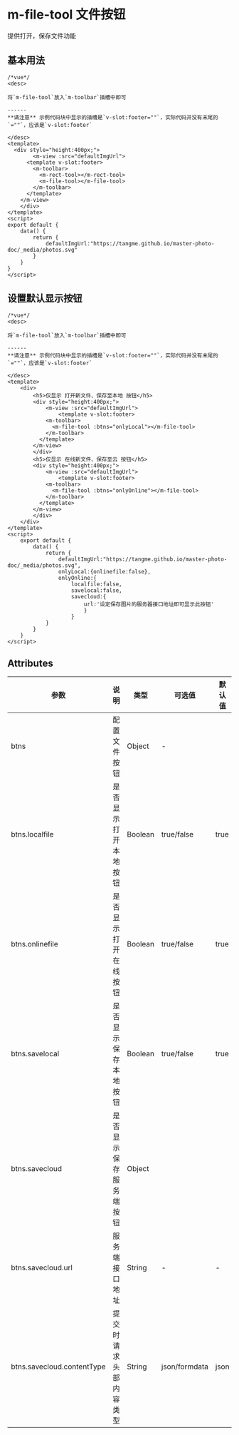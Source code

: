 # m-file-tool 文件按钮
提供打开，保存文件功能

## 基本用法
```vue
/*vue*/
<desc>

将`m-file-tool`放入`m-toolbar`插槽中即可

------
**请注意** 示例代码块中显示的插槽是`v-slot:footer=""`，实际代码并没有末尾的`=""`，应该是`v-slot:footer`

</desc>
<template>
  <div style="height:400px;">
	 	<m-view :src="defaultImgUrl">
      <template v-slot:footer>
        <m-toolbar>
          <m-rect-tool></m-rect-tool>
          <m-file-tool></m-file-tool>
        </m-toolbar>
      </template>
    </m-view>
	</div>
</template>
<script>
export default {
	data() {
		return {
			defaultImgUrl:"https://tangme.github.io/master-photo-doc/_media/photos.svg"
		}
	}
}
</script>
```

## 设置默认显示按钮
```vue
/*vue*/
<desc>

将`m-file-tool`放入`m-toolbar`插槽中即可

------
**请注意** 示例代码块中显示的插槽是`v-slot:footer=""`，实际代码并没有末尾的`=""`，应该是`v-slot:footer`

</desc>
<template>
	<div>
		<h5>仅显示 打开新文件、保存至本地 按钮</h5>
		<div style="height:400px;">
			<m-view :src="defaultImgUrl">
				<template v-slot:footer>
	        <m-toolbar>
	          <m-file-tool :btns="onlyLocal"></m-file-tool>
	        </m-toolbar>
	      </template>
	    </m-view>
		</div>
		<h5>仅显示 在线新文件、保存至云 按钮</h5>
		<div style="height:400px;">
			<m-view :src="defaultImgUrl">
				<template v-slot:footer>
	        <m-toolbar>
	          <m-file-tool :btns="onlyOnline"></m-file-tool>
	        </m-toolbar>
	      </template>
	    </m-view>
		</div>
	</div>
</template>
<script>
	export default {
		data() {
			return {
				defaultImgUrl:"https://tangme.github.io/master-photo-doc/_media/photos.svg",
				onlyLocal:{onlinefile:false},
				onlyOnline:{
					localfile:false,
					savelocal:false,
					savecloud:{
						url:'设定保存图片的服务器接口地址即可显示此按钮'
						}
					}
			}
		}
	}
</script>
```

## Attributes
| 参数                       | 说明                    | 类型    | 可选值        | 默认值 |
| -------------------------- | ----------------------- | ------- | ------------- | ------ |
| btns                       | 配置文件按钮            | Object  | -             |        |
| btns.localfile             | 是否显示打开本地按钮    | Boolean | true/false    | true   |
| btns.onlinefile            | 是否显示打开在线按钮    | Boolean | true/false    | true   |
| btns.savelocal             | 是否显示保存本地按钮    | Boolean | true/false    | true   |
| btns.savecloud             | 是否显示保存服务端按钮  | Object  |               |        |
| btns.savecloud.url         | 服务端接口地址          | String  | -             | -      |
| btns.savecloud.contentType | 提交时 请求头部内容类型 | String  | json/formdata | json   |